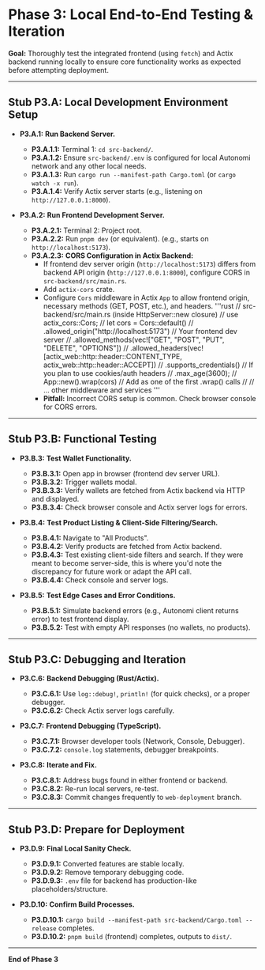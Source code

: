 # Phase 3: Local End-to-End Testing & Iteration

**Goal:** Thoroughly test the integrated frontend (using `fetch`) and Actix backend running locally to ensure core functionality works as expected before attempting deployment.

---
## Stub P3.A: Local Development Environment Setup

*   **P3.A.1:** **Run Backend Server.**
    *   **P3.A.1.1:** Terminal 1: `cd src-backend/`.
    *   **P3.A.1.2:** Ensure `src-backend/.env` is configured for local Autonomi network and any other local needs.
    *   **P3.A.1.3:** Run `cargo run --manifest-path Cargo.toml` (or `cargo watch -x run`).
    *   **P3.A.1.4:** Verify Actix server starts (e.g., listening on `http://127.0.0.1:8000`).

*   **P3.A.2:** **Run Frontend Development Server.**
    *   **P3.A.2.1:** Terminal 2: Project root.
    *   **P3.A.2.2:** Run `pnpm dev` (or equivalent). (e.g., starts on `http://localhost:5173`).
    *   **P3.A.2.3:** **CORS Configuration in Actix Backend:**
        *   If frontend dev server origin (`http://localhost:5173`) differs from backend API origin (`http://127.0.0.1:8000`), configure CORS in `src-backend/src/main.rs`.
        *   Add `actix-cors` crate.
        *   Configure `Cors` middleware in Actix `App` to allow frontend origin, necessary methods (GET, POST, etc.), and headers.
            '''rust
            // src-backend/src/main.rs (inside HttpServer::new closure)
            // use actix_cors::Cors;
            // let cors = Cors::default()
            //      .allowed_origin("http://localhost:5173") // Your frontend dev server
            //      .allowed_methods(vec!["GET", "POST", "PUT", "DELETE", "OPTIONS"])
            //      .allowed_headers(vec![actix_web::http::header::CONTENT_TYPE, actix_web::http::header::ACCEPT])
            //      .supports_credentials() // If you plan to use cookies/auth headers
            //      .max_age(3600);
            // App::new().wrap(cors) // Add as one of the first .wrap() calls
            //     // ... other middleware and services
            '''
        *   **Pitfall:** Incorrect CORS setup is common. Check browser console for CORS errors.

---
## Stub P3.B: Functional Testing

*   **P3.B.3:** **Test Wallet Functionality.**
    *   **P3.B.3.1:** Open app in browser (frontend dev server URL).
    *   **P3.B.3.2:** Trigger wallets modal.
    *   **P3.B.3.3:** Verify wallets are fetched from Actix backend via HTTP and displayed.
    *   **P3.B.3.4:** Check browser console and Actix server logs for errors.

*   **P3.B.4:** **Test Product Listing & Client-Side Filtering/Search.**
    *   **P3.B.4.1:** Navigate to "All Products".
    *   **P3.B.4.2:** Verify products are fetched from Actix backend.
    *   **P3.B.4.3:** Test existing client-side filters and search. If they were meant to become server-side, this is where you'd note the discrepancy for future work or adapt the API call.
    *   **P3.B.4.4:** Check console and server logs.

*   **P3.B.5:** **Test Edge Cases and Error Conditions.**
    *   **P3.B.5.1:** Simulate backend errors (e.g., Autonomi client returns error) to test frontend display.
    *   **P3.B.5.2:** Test with empty API responses (no wallets, no products).

---
## Stub P3.C: Debugging and Iteration

*   **P3.C.6:** **Backend Debugging (Rust/Actix).**
    *   **P3.C.6.1:** Use `log::debug!`, `println!` (for quick checks), or a proper debugger.
    *   **P3.C.6.2:** Check Actix server logs carefully.

*   **P3.C.7:** **Frontend Debugging (TypeScript).**
    *   **P3.C.7.1:** Browser developer tools (Network, Console, Debugger).
    *   **P3.C.7.2:** `console.log` statements, debugger breakpoints.

*   **P3.C.8:** **Iterate and Fix.**
    *   **P3.C.8.1:** Address bugs found in either frontend or backend.
    *   **P3.C.8.2:** Re-run local servers, re-test.
    *   **P3.C.8.3:** Commit changes frequently to `web-deployment` branch.

---
## Stub P3.D: Prepare for Deployment

*   **P3.D.9:** **Final Local Sanity Check.**
    *   **P3.D.9.1:** Converted features are stable locally.
    *   **P3.D.9.2:** Remove temporary debugging code.
    *   **P3.D.9.3:** `.env` file for backend has production-like placeholders/structure.

*   **P3.D.10:** **Confirm Build Processes.**
    *   **P3.D.10.1:** `cargo build --manifest-path src-backend/Cargo.toml --release` completes.
    *   **P3.D.10.2:** `pnpm build` (frontend) completes, outputs to `dist/`.

---
**End of Phase 3** 